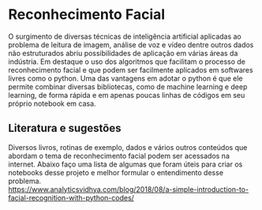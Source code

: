 # Reconhecimento Facial

O surgimento de diversas técnicas de inteligência artificial aplicadas ao problema de leitura de imagem, análise de voz e vídeo dentre outros dados não estruturados abriu possibilidades de aplicação em várias áreas da indústria. Em destaque o uso dos algoritmos que facilitam o processo de reconhecimento facial e que podem ser facilmente aplicados em softwares livres como o python. Uma das vantagens em adotar o python é que ele permite combinar diversas bibliotecas, como de machine learning e deep learning, de forma rápida e em apenas poucas linhas de códigos em seu próprio notebook em casa.



## Literatura e sugestões
Diversos livros, rotinas de exemplo, dados e vários outros conteúdos que abordam o tema de reconhecimento facial podem ser acessados na internet. Abaixo faço uma lista de algumas que foram úteis para criar os notebooks desse projeto e melhor formular o entendimento desse problema. <br>
https://www.analyticsvidhya.com/blog/2018/08/a-simple-introduction-to-facial-recognition-with-python-codes/ 
